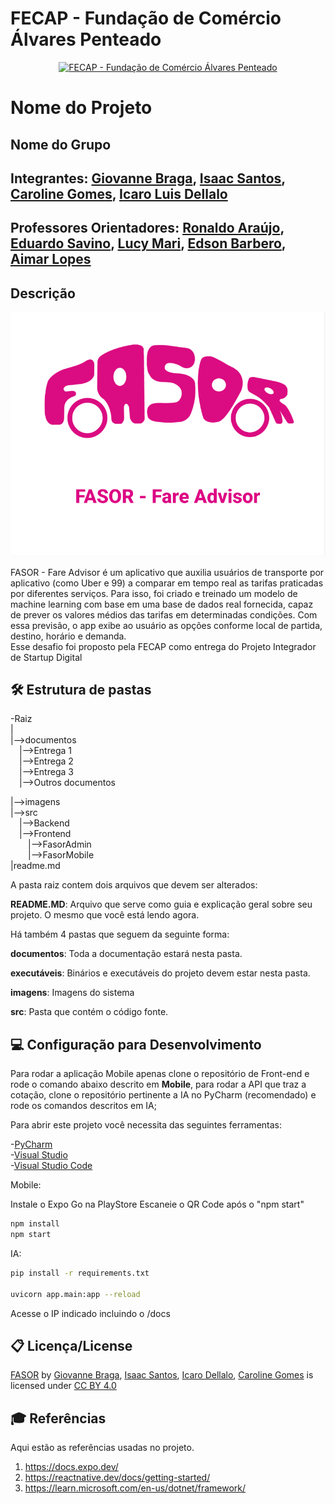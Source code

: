
# FECAP - Fundação de Comércio Álvares Penteado

<p align="center">
<a href= "https://www.fecap.br/"><img src="https://encrypted-tbn0.gstatic.com/images?q=tbn:ANd9GcRhZPrRa89Kma0ZZogxm0pi-tCn_TLKeHGVxywp-LXAFGR3B1DPouAJYHgKZGV0XTEf4AE&usqp=CAU" alt="FECAP - Fundação de Comércio Álvares Penteado" border="0"></a>
</p>

# Nome do Projeto

## Nome do Grupo

## Integrantes: <a href="https://www.linkedin.com/in/giovanne-braga-0a4288280/">Giovanne Braga</a>, <a href="https://www.linkedin.com/in/isaac-fs-santos/">Isaac Santos</a>, <a href="https://www.linkedin.com/in/caroline-gomes-446882230/">Caroline Gomes</a>, <a href="https://www.linkedin.com/in/icaro-dellalo/">Icaro Luis Dellalo</a>

## Professores Orientadores: <a href="https://www.linkedin.com/in/ronaldo-araujo-pinto-3542811a/">Ronaldo Araújo</a>, <a href="https://www.linkedin.com/in/eduardo-savino-gomes-77833a10/">Eduardo Savino</a>, <a href="https://www.linkedin.com/in/lucymari/?originalSubdomain=br">Lucy Mari</a>, <a href="https://www.linkedin.com/in/edsonbarbero/">Edson Barbero</a>, <a href="https://www.linkedin.com/in/aimarlopes/">Aimar Lopes</a>

## Descrição

<p align="center">
<img src="https://github.com/2025-1-NADS4/Projeto4/blob/main/imagens/cover.png" alt="CAPA FASOR" border="0">
</p>

FASOR - Fare Advisor é um aplicativo que auxilia usuários de transporte por aplicativo (como Uber e 99) a comparar em tempo real as tarifas praticadas por diferentes serviços.
Para isso, foi criado e treinado um modelo de machine learning com base em uma base de dados real fornecida, capaz de prever os valores médios das tarifas em determinadas condições. Com essa previsão, o app exibe ao usuário as opções conforme local de partida, destino, horário e demanda.<br>
Esse desafio foi proposto pela FECAP como entrega do Projeto Integrador de Startup Digital

## 🛠 Estrutura de pastas

-Raiz<br>
|<br>
|-->documentos<br>
  &emsp;|-->Entrega 1<br>
  &emsp;|-->Entrega 2<br>
  &emsp;|-->Entrega 3<br>
  &emsp;|-->Outros documentos<br>

|-->imagens<br>
|-->src<br>
  &emsp;|-->Backend<br>
  &emsp;|-->Frontend<br>
  &emsp;&emsp;|-->FasorAdmin<br>
  &emsp;&emsp;|-->FasorMobile<br>
|readme.md<br>

A pasta raiz contem dois arquivos que devem ser alterados:

<b>README.MD</b>: Arquivo que serve como guia e explicação geral sobre seu projeto. O mesmo que você está lendo agora.

Há também 4 pastas que seguem da seguinte forma:

<b>documentos</b>: Toda a documentação estará nesta pasta.

<b>executáveis</b>: Binários e executáveis do projeto devem estar nesta pasta.

<b>imagens</b>: Imagens do sistema

<b>src</b>: Pasta que contém o código fonte.


## 💻 Configuração para Desenvolvimento

Para rodar a aplicação Mobile apenas clone o repositório de Front-end e rode o comando abaixo descrito em **Mobile**, para rodar a API que traz a cotação, clone o repositório pertinente a IA no PyCharm (recomendado) e rode os comandos descritos em IA;   

Para abrir este projeto você necessita das seguintes ferramentas:

-<a href="https://www.jetbrains.com/pt-br/pycharm/download/?section=windows">PyCharm</a><br>
-<a href="https://visualstudio.microsoft.com/pt-br/downloads/">Visual Studio</a><br>
-<a href="https://code.visualstudio.com/download">Visual Studio Code</a>

Mobile:

Instale o Expo Go na PlayStore
Escaneie o QR Code após o "npm start"

```sh
npm install
npm start
```

IA:

```sh
pip install -r requirements.txt

uvicorn app.main:app --reload

```
Acesse o IP indicado incluindo o /docs

## 📋 Licença/License
<p xmlns:cc="http://creativecommons.org/ns#" xmlns:dct="http://purl.org/dc/terms/"><a property="dct:title" rel="cc:attributionURL" href="https://github.com/2025-1-NADS4/Projeto4/">FASOR</a> by <a rel="cc:attributionURL dct:creator" property="cc:attributionName" <a href="https://www.linkedin.com/in/giovanne-braga-0a4288280/">Giovanne Braga</a>, <a href="https://www.linkedin.com/in/isaac-fs-santos/">Isaac Santos</a>, <a href="https://www.linkedin.com/in/icaro-dellalo/">Icaro Dellalo</a>, <a href="https://www.linkedin.com/in/caroline-gomes-446882230/">Caroline Gomes</a> is licensed under <a href="https://creativecommons.org/licenses/by/4.0/?ref=chooser-v1" target="_blank" rel="license noopener noreferrer" style="display:inline-block;">CC BY 4.0<img style="height:22px!important;margin-left:3px;vertical-align:text-bottom;" src="https://mirrors.creativecommons.org/presskit/icons/cc.svg?ref=chooser-v1" alt=""><img style="height:22px!important;margin-left:3px;vertical-align:text-bottom;" src="https://mirrors.creativecommons.org/presskit/icons/by.svg?ref=chooser-v1" alt=""></a></p>

## 🎓 Referências

Aqui estão as referências usadas no projeto.

1. <https://docs.expo.dev/>
2. <https://reactnative.dev/docs/getting-started/>
3. <https://learn.microsoft.com/en-us/dotnet/framework/>

